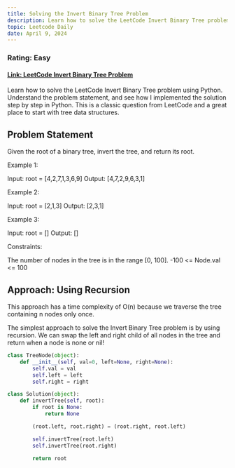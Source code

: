```yaml
---
title: Solving the Invert Binary Tree Problem
description: Learn how to solve the LeetCode Invert Binary Tree problem using Python. Understand the problem statement, and see how I implemented the solution step by step in Python. This is a classic question from LeetCode and a great place to start with tree data structures.
topic: Leetcode Daily
date: April 9, 2024
---
```


### Rating: Easy

#### [Link: LeetCode Invert Binary Tree Problem](https://leetcode.com/problems/invert-binary-tree/description/)

Learn how to solve the LeetCode Invert Binary Tree problem using Python. Understand the problem statement, and see how I implemented the solution step by step in Python. This is a classic question from LeetCode and a great place to start with tree data structures.

## Problem Statement

Given the root of a binary tree, invert the tree, and return its root.

Example 1:

Input: root = [4,2,7,1,3,6,9]
Output: [4,7,2,9,6,3,1]

Example 2:

Input: root = [2,1,3]
Output: [2,3,1]

Example 3:

Input: root = []
Output: []

Constraints:

The number of nodes in the tree is in the range [0, 100].
-100 <= Node.val <= 100

## Approach: Using Recursion

This approach has a time complexity of O(n) because we traverse the tree containing n nodes only once.

The simplest approach to solve the Invert Binary Tree problem is by using recursion. We can swap the left and right child of all nodes in the tree and return when a node is none or nil!

```python
class TreeNode(object):
    def __init__(self, val=0, left=None, right=None):
        self.val = val
        self.left = left
        self.right = right

class Solution(object):
    def invertTree(self, root):
        if root is None:
            return None

        (root.left, root.right) = (root.right, root.left)

        self.invertTree(root.left)
        self.invertTree(root.right)

        return root
```
